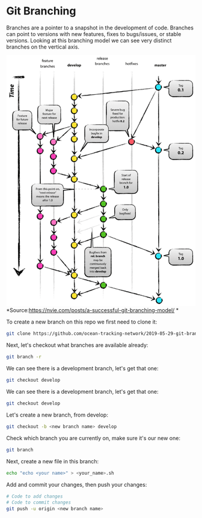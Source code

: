 # Git Branching

Branches are a pointer to a snapshot in the development of code. Branches can point to versions with new features,
fixes to bugs/issues, or stable versions. Looking at this branching model we can see very distinct branches on
the vertical axis.


![Git BRanching Model](images/git-model.png)
*Source:https://nvie.com/posts/a-successful-git-branching-model/ *


To create a new branch on this repo we first need to clone it:
```bash
git clone https://github.com/ocean-tracking-network/2019-05-29-git-branching.git
```

Next, let's checkout what branches are available already:
```bash
git branch -r
```

We can see there is a development branch, let's get that one:
```bash
git checkout develop
```

We can see there is a development branch, let's get that one:
```bash
git checkout develop
```

Let's create a new branch, from develop:
```bash
git checkout -b <new branch name> develop
```

Check which branch you are currently on, make sure it's our new one:
```bash
git branch
```

Next, create a new file in this branch:
```bash
echo "echo <your name>" > <your_name>.sh
```

Add and commit your changes, then push your changes:
```bash
# Code to add changes
# Code to commit changes
git push -u origin <new branch name>
```
